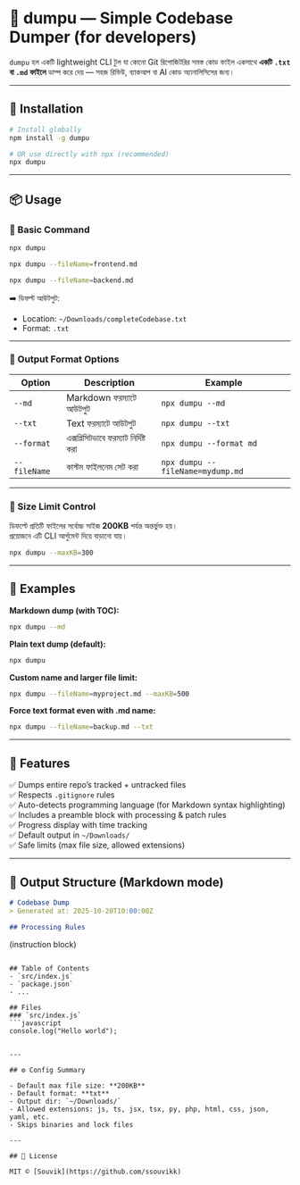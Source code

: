 # 🧠 dumpu — Simple Codebase Dumper (for developers)

`dumpu` হল একটি lightweight CLI টুল যা কোনো Git রিপোজিটরির সমস্ত কোড ফাইল একসাথে **একটি `.txt` বা `.md` ফাইলে** ডাম্প করে দেয় — সহজ রিভিউ, ব্যাকআপ বা AI কোড অ্যানালিসিসের জন্য।

---

## 🚀 Installation

```bash
# Install globally
npm install -g dumpu

# OR use directly with npx (recommended)
npx dumpu
```

---

## 📦 Usage

### 🔹 Basic Command

```bash
npx dumpu
```

```bash
npx dumpu --fileName=frontend.md
```

```bash
npx dumpu --fileName=backend.md
```

➡️ ডিফল্ট আউটপুট:
- Location: `~/Downloads/completeCodebase.txt`
- Format: `.txt`

---

### 🔹 Output Format Options

| Option | Description | Example |
|--------|--------------|----------|
| `--md` | Markdown ফরম্যাটে আউটপুট | `npx dumpu --md` |
| `--txt` | Text ফরম্যাটে আউটপুট | `npx dumpu --txt` |
| `--format` | এক্সপ্লিসিটভাবে ফরম্যাট নির্দিষ্ট করা | `npx dumpu --format md` |
| `--fileName` | কাস্টম ফাইলনেম সেট করা | `npx dumpu --fileName=mydump.md` |

---

### 🔹 Size Limit Control

ডিফল্টে প্রতিটি ফাইলের সর্বোচ্চ সাইজ **200KB** পর্যন্ত অন্তর্ভুক্ত হয়।  
প্রয়োজনে এটি CLI আর্গুমেন্ট দিয়ে বাড়ানো যায়।

```bash
npx dumpu --maxKB=300
```

---

## 🧩 Examples

**Markdown dump (with TOC):**
```bash
npx dumpu --md
```

**Plain text dump (default):**
```bash
npx dumpu
```

**Custom name and larger file limit:**
```bash
npx dumpu --fileName=myproject.md --maxKB=500
```

**Force text format even with .md name:**
```bash
npx dumpu --fileName=backup.md --txt
```

---

## 🧠 Features

✅ Dumps entire repo’s tracked + untracked files  
✅ Respects `.gitignore` rules  
✅ Auto-detects programming language (for Markdown syntax highlighting)  
✅ Includes a preamble block with processing & patch rules  
✅ Progress display with time tracking  
✅ Default output in `~/Downloads/`  
✅ Safe limits (max file size, allowed extensions)

---

## 📁 Output Structure (Markdown mode)

```markdown
# Codebase Dump
> Generated at: 2025-10-20T10:00:00Z

## Processing Rules
```
(instruction block)
```

## Table of Contents
- `src/index.js`
- `package.json`
- ...

## Files
### `src/index.js`
```javascript
console.log("Hello world");
```
```

---

## ⚙️ Config Summary

- Default max file size: **200KB**
- Default format: **txt**
- Output dir: `~/Downloads/`
- Allowed extensions: js, ts, jsx, tsx, py, php, html, css, json, yaml, etc.
- Skips binaries and lock files

---

## 🧩 License

MIT © [Souvik](https://github.com/ssouvikk)